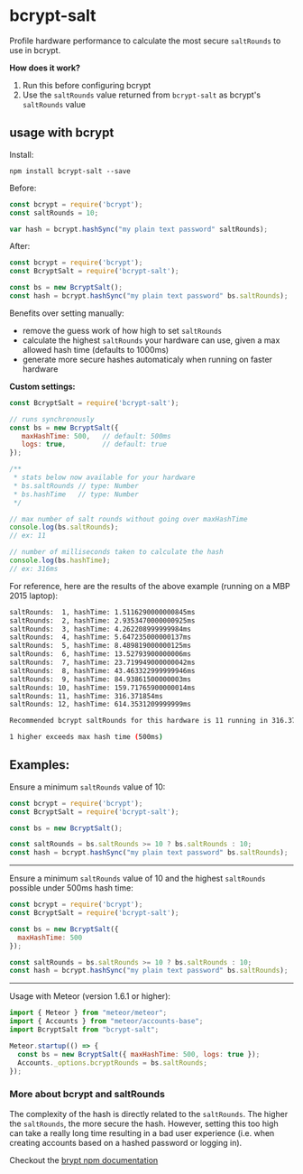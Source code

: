 # bcrypt-salt

Profile hardware performance to calculate the most secure `saltRounds` to use in bcrypt.

**How does it work?**

1. Run this before configuring bcrypt
2. Use the `saltRounds` value returned from `bcrypt-salt` as bcrypt's `saltRounds` value

## usage with bcrypt
Install:
```
npm install bcrypt-salt --save
```

Before:
```javascript
const bcrypt = require('bcrypt');
const saltRounds = 10;

var hash = bcrypt.hashSync("my plain text password" saltRounds);
```

After:
```javascript
const bcrypt = require('bcrypt');
const BcryptSalt = require('bcrypt-salt');

const bs = new BcryptSalt();
const hash = bcrypt.hashSync("my plain text password" bs.saltRounds);
```

Benefits over setting manually:
- remove the guess work of how high to set `saltRounds`
- calculate the highest `saltRounds` your hardware can use, given a max allowed hash time (defaults to 1000ms)
- generate more secure hashes automaticaly when running on faster hardware

**Custom settings:**

```javascript
const BcryptSalt = require('bcrypt-salt');

// runs synchronously
const bs = new BcryptSalt({
   maxHashTime: 500,   // default: 500ms
   logs: true,         // default: true
});

/**
 * stats below now available for your hardware
 * bs.saltRounds // type: Number
 * bs.hashTime   // type: Number
 */

// max number of salt rounds without going over maxHashTime
console.log(bs.saltRounds);
// ex: 11

// number of milliseconds taken to calculate the hash
console.log(bs.hashTime);
// ex: 316ms
```

For reference, here are the results of the above example (running on a MBP 2015 laptop):
```bash
saltRounds:  1, hashTime: 1.5116290000000845ms
saltRounds:  2, hashTime: 2.9353470000000925ms
saltRounds:  3, hashTime: 4.262208999999984ms
saltRounds:  4, hashTime: 5.647235000000137ms
saltRounds:  5, hashTime: 8.489819000000125ms
saltRounds:  6, hashTime: 13.52793900000006ms
saltRounds:  7, hashTime: 23.719949000000042ms
saltRounds:  8, hashTime: 43.463322999999946ms
saltRounds:  9, hashTime: 84.93861500000003ms
saltRounds: 10, hashTime: 159.71765900000014ms
saltRounds: 11, hashTime: 316.371854ms
saltRounds: 12, hashTime: 614.3531209999999ms

Recommended bcrypt saltRounds for this hardware is 11 running in 316.371854ms.

1 higher exceeds max hash time (500ms)
```
## Examples:

Ensure a minimum `saltRounds` value of 10:
```javascript
const bcrypt = require('bcrypt');
const BcryptSalt = require('bcrypt-salt');

const bs = new BcryptSalt();

const saltRounds = bs.saltRounds >= 10 ? bs.saltRounds : 10;
const hash = bcrypt.hashSync("my plain text password" bs.saltRounds);
```
---
Ensure a minimum `saltRounds` value of 10 and the highest `saltRounds` possible under 500ms hash time:
```javascript
const bcrypt = require('bcrypt');
const BcryptSalt = require('bcrypt-salt');

const bs = new BcryptSalt({
  maxHashTime: 500
});

const saltRounds = bs.saltRounds >= 10 ? bs.saltRounds : 10;
const hash = bcrypt.hashSync("my plain text password" bs.saltRounds);
```
---
Usage with Meteor (version 1.6.1 or higher):
```javascript
import { Meteor } from "meteor/meteor";
import { Accounts } from "meteor/accounts-base";
import BcryptSalt from "bcrypt-salt";

Meteor.startup(() => {
  const bs = new BcryptSalt({ maxHashTime: 500, logs: true });
  Accounts._options.bcryptRounds = bs.saltRounds;
});
```

### More about bcrypt and saltRounds

The complexity of the hash is directly related to the `saltRounds`. The higher the `saltRounds`, the more secure the hash. However, setting this too high can take a really long time resulting in a bad user experience (i.e. when creating accounts based on a hashed password or logging in).

Checkout the [brypt npm documentation](https://www.npmjs.com/package/bcrypt#a-note-on-rounds)

